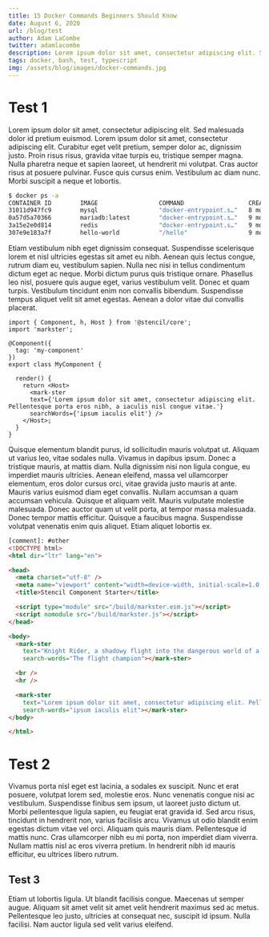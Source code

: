 ```yaml
---
title: 15 Docker Commands Beginners Should Know
date: August 6, 2020
url: /blog/test
author: Adam LaCombe
twitter: adamlacombe
description: Lorem ipsum dolor sit amet, consectetur adipiscing elit. Sed malesuada dolor id pretium euismod. Lorem ipsum dolor sit amet, consectetur adipiscing elit. Curabitur eget velit pretium, semper dolor ac, dignissim justo.
tags: docker, bash, test, typescript
img: /assets/blog/images/docker-commands.jpg
---
```


# Test 1
Lorem ipsum dolor sit amet, consectetur adipiscing elit. Sed malesuada dolor id pretium euismod. Lorem ipsum dolor sit amet, consectetur adipiscing elit. Curabitur eget velit pretium, semper dolor ac, dignissim justo. Proin risus risus, gravida vitae turpis eu, tristique semper magna. Nulla pharetra neque et sapien laoreet, ut hendrerit mi volutpat. Cras auctor risus at posuere pulvinar. Fusce quis cursus enim. Vestibulum ac diam nunc. Morbi suscipit a neque et lobortis.

```bash
$ docker ps -a
CONTAINER ID        IMAGE                 COMMAND                  CREATED             STATUS                      PORTS                               NAMES
31011d947fc9        mysql                 "docker-entrypoint.s…"   8 months ago        Up 2 days                   0.0.0.0:3306->3306/tcp, 33060/tcp   mysql
0a57d5a70366        mariadb:latest        "docker-entrypoint.s…"   9 months ago        Exited (0) 9 months ago                                         mariadb
3a15e2e0d814        redis                 "docker-entrypoint.s…"   9 months ago        Exited (255) 2 weeks ago                                        redis
307e9e183a7f        hello-world           "/hello"                 9 months ago        Exited (0) 9 months ago                                         boring_jepsen
```

Etiam vestibulum nibh eget dignissim consequat. Suspendisse scelerisque lorem et nisl ultricies egestas sit amet eu nibh. Aenean quis lectus congue, rutrum diam eu, vestibulum sapien. Nulla nec nisi in tellus condimentum dictum eget ac neque. Morbi dictum purus quis tristique ornare. Phasellus leo nisl, posuere quis augue eget, varius vestibulum velit. Donec et quam turpis. Vestibulum tincidunt enim non convallis bibendum. Suspendisse tempus aliquet velit sit amet egestas. Aenean a dolor vitae dui convallis placerat.

```tsx
import { Component, h, Host } from '@stencil/core';
import 'markster';

@Component({
  tag: 'my-component'
})
export class MyComponent {

  render() {
    return <Host>
      <mark-ster 
      text={'Lorem ipsum dolor sit amet, consectetur adipiscing elit. Pellentesque porta eros nibh, a iaculis nisl congue vitae.'} 
      searchWords={'ipsum iaculis elit'} />
    </Host>;
  }
}
```

Quisque elementum blandit purus, id sollicitudin mauris volutpat ut. Aliquam ut varius leo, vitae sodales nulla. Vivamus in dapibus ipsum. Donec a tristique mauris, at mattis diam. Nulla dignissim nisi non ligula congue, eu imperdiet mauris ultricies. Aenean eleifend, massa vel ullamcorper elementum, eros dolor cursus orci, vitae gravida justo mauris at ante. Mauris varius euismod diam eget convallis. Nullam accumsan a quam accumsan vehicula. Quisque et aliquam velit. Mauris vulputate molestie malesuada. Donec auctor quam ut velit porta, at tempor massa malesuada. Donec tempor mattis efficitur. Quisque a faucibus magna. Suspendisse volutpat venenatis enim quis aliquet. Etiam aliquet lobortis ex.

```html
[comment]: #other
<!DOCTYPE html>
<html dir="ltr" lang="en">

<head>
  <meta charset="utf-8" />
  <meta name="viewport" content="width=device-width, initial-scale=1.0, minimum-scale=1.0, maximum-scale=5.0" />
  <title>Stencil Component Starter</title>

  <script type="module" src="/build/markster.esm.js"></script>
  <script nomodule src="/build/markster.js"></script>
</head>

<body>
  <mark-ster
    text="Knight Rider, a shadowy flight into the dangerous world of a man who does not exist. Michael Knight, a young loner on a crusade to champion the cause of the innocent, the helpless in a world of criminals who operate above the law."
    search-words="The flight champion"></mark-ster>

  <br />
  <hr />

  <mark-ster
    text="Lorem ipsum dolor sit amet, consectetur adipiscing elit. Pellentesque porta eros nibh, a iaculis nisl congue vitae."
    search-words="ipsum iaculis elit"></mark-ster>
</body>

</html>
```

# Test 2
Vivamus porta nisl eget est lacinia, a sodales ex suscipit. Nunc et erat posuere, volutpat lorem sed, molestie eros. Nunc venenatis congue nisi ac vestibulum. Suspendisse finibus sem ipsum, ut laoreet justo dictum ut. Morbi pellentesque ligula sapien, eu feugiat erat gravida id. Sed arcu risus, tincidunt in hendrerit non, varius facilisis arcu. Vivamus ut odio blandit enim egestas dictum vitae vel orci. Aliquam quis mauris diam. Pellentesque id mattis nunc. Cras ullamcorper nibh eu mi porta, non imperdiet diam viverra. Nullam mattis nisl ac eros viverra pretium. In hendrerit nibh id mauris efficitur, eu ultrices libero rutrum.

## Test 3
Etiam ut lobortis ligula. Ut blandit facilisis congue. Maecenas ut semper augue. Aliquam sit amet velit sit amet velit hendrerit maximus sed ac metus. Pellentesque leo justo, ultricies at consequat nec, suscipit id ipsum. Nulla facilisi. Nam auctor ligula sed velit varius eleifend.